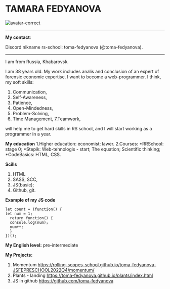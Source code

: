 # __TAMARA FEDYANOVA__
![avatar-correct](https://user-images.githubusercontent.com/112993598/223278996-c8d9e8b1-299a-4a2b-8a6e-08816e3274ac.jpg)
*********************
**My contact**: 

Discord nikname rs-school: toma-fedyanova (@toma-fedyanova).
****
 
 I am from Russia, Khabarovsk. 

 I am 38 years old. My work includes analis and conclusion of an expert of forensic economic expertise. 
I want to become a web-programmer. I think, my soft skills:
1. Communication,
2. Self-Awareness,
3. Patience,
4. Open-Mindedness,
5. Problem-Solving,
6. Time Management,
7.Teamwork,

will help me to get hard skills in RS school, and I will start working as a programmer in a year.

**My education**
1.Higher education: 
economist; 
lawer.
2.Courses:
*RRSchool: stage 0;
*Stepik: Web-tehnologis - start; The equation; Scientific thinking;
*CodeBasics: HTML, CSS.

**Scills**
1. HTML
2. SASS, SCC,
3. JS(basic);
4. Github, git.

**Example of my JS code**
```
let count = (function() {
let num = 1;
  return function() {
  console.log(num);
  num++;
  }
})();
```
**My English level:** 
pre-intermediate

**My Projects:** 
1. Momentum
https://rolling-scopes-school.github.io/toma-fedyanova-JSFEPRESCHOOL2022Q4/momentum/
2. Plants - landing 
https://toma-fedyanova.github.io/plants/index.html
3. JS in github
 https://github.com/toma-fedyanova
